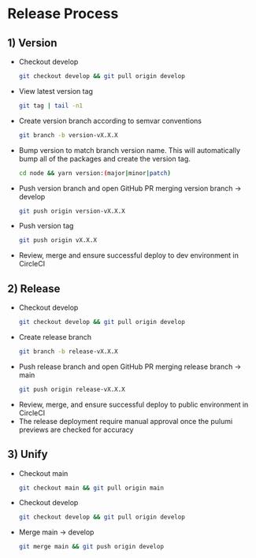 # Release Process

## 1) Version
- Checkout develop
    ```sh
    git checkout develop && git pull origin develop
    ```
- View latest version tag
    ```sh
    git tag | tail -n1
    ```
- Create version branch according to semvar conventions
    ```sh
    git branch -b version-vX.X.X
    ```
- Bump version to match branch version name. This will automatically bump
  all of the packages and create the version tag.
    ```sh
    cd node && yarn version:(major|minor|patch)
    ```
- Push version branch and open GitHub PR merging version branch -> develop
    ```sh
    git push origin version-vX.X.X
    ```
- Push version tag
    ```sh
    git push origin vX.X.X
    ```
- Review, merge and ensure successful deploy to dev environment in CircleCI

## 2) Release
- Checkout develop
    ```sh
    git checkout develop && git pull origin develop
    ```
- Create release branch
    ```sh
    git branch -b release-vX.X.X
    ```
- Push release branch and open GitHub PR merging release branch -> main
    ```sh
    git push origin release-vX.X.X
    ```
- Review, merge, and ensure successful deploy to public environment in CircleCI
- The release deployment require manual approval once the pulumi previews are checked for accuracy

## 3) Unify
- Checkout main
    ```sh
    git checkout main && git pull origin main
    ```
- Checkout develop
    ```sh
    git checkout develop && git pull origin develop
    ```
- Merge main -> develop
    ```sh
    git merge main && git push origin develop
    ```
